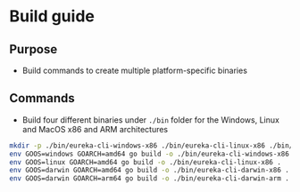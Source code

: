 # Build guide

## Purpose

- Build commands to create multiple platform-specific binaries

## Commands

- Build four different binaries under `./bin` folder for the Windows, Linux and MacOS x86 and ARM architectures

```bash
mkdir -p ./bin/eureka-cli-windows-x86 ./bin/eureka-cli-linux-x86 ./bin/eureka-cli-darwin-x86 ./bin/eureka-cli-darwin-arm
env GOOS=windows GOARCH=amd64 go build -o ./bin/eureka-cli-windows-x86 .
env GOOS=linux GOARCH=amd64 go build -o ./bin/eureka-cli-linux-x86 .
env GOOS=darwin GOARCH=amd64 go build -o ./bin/eureka-cli-darwin-x86 .
env GOOS=darwin GOARCH=arm64 go build -o ./bin/eureka-cli-darwin-arm .
```
